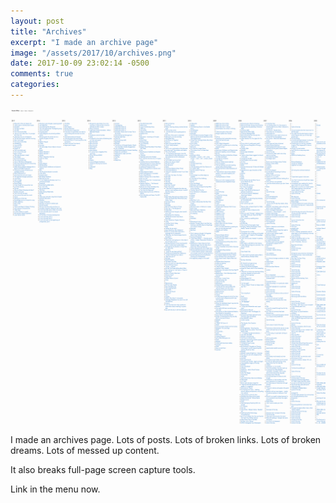 ```yaml
---
layout: post
title: "Archives"
excerpt: "I made an archive page"
image: "/assets/2017/10/archives.png"
date: 2017-10-09 23:02:14 -0500
comments: true
categories: 
---
```


![](/assets/2017/10/archives.png)

I made an archives page. Lots of posts. Lots of broken links. Lots of broken dreams. Lots of messed up content.

It also breaks full-page screen capture tools.

Link in the menu now.

